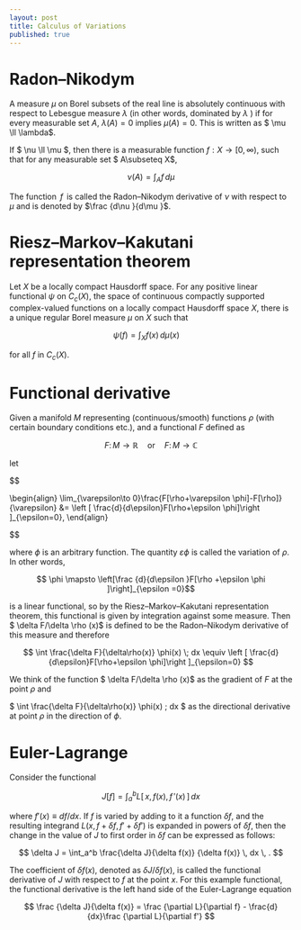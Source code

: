 ```yaml
---
layout: post
title: Calculus of Variations
published: true
---
```


# Radon–Nikodym


A measure $\mu$  on Borel subsets of the real line is absolutely continuous with respect to Lebesgue measure $\lambda$  (in other words, dominated by  $\lambda$ ) if for every measurable set  $A$,  $\lambda(A) = 0$ implies $\mu(A)=0$. This is written as $ \mu \ll \lambda$.

If $ \nu \ll \mu $, then there is a measurable function $f:X\rightarrow [0,\infty )$, such that for any measurable set $ A\subseteq X$,

$$
 \nu (A)=\int _{A}f\,d\mu 
 $$
 
The function  $f$  is called the Radon–Nikodym derivative of $\nu$ with respect to $\mu$ and is denoted by  $\frac {d\nu }{d\mu }$.

# Riesz–Markov–Kakutani representation theorem

Let $X$ be a locally compact Hausdorff space. For any positive linear functional  $\psi$  on $C_c(X)$, the space of continuous compactly supported complex-valued functions on a locally compact Hausdorff space $X$, there is a unique regular Borel measure $\mu$ on $X$ such that

$$  \psi(f) = \int_X f(x) \, d \mu(x) \quad $$

for all $f$ in $C_c(X)$.

# Functional derivative

Given a manifold $M$ representing (continuous/smooth) functions $\rho$ (with certain boundary conditions etc.), and a functional $F$ defined as

$$F\colon M \rightarrow \mathbb{R} \quad \mbox{or} \quad F\colon M \rightarrow \mathbb{C} $$

let

$$

\begin{align}
 \lim_{\varepsilon\to 0}\frac{F[\rho+\varepsilon \phi]-F[\rho]}{\varepsilon} &= \left [ \frac{d}{d\epsilon}F[\rho+\epsilon \phi]\right ]_{\epsilon=0},
\end{align}

$$

where  $\phi$  is an arbitrary function. The quantity $\varepsilon\phi$ is called the variation of $\rho$. In other words,

$$  \phi \mapsto \left[\frac  {d}{d\epsilon }F[\rho +\epsilon \phi ]\right]_{\epsilon =0}$$

is a linear functional, so by the Riesz–Markov–Kakutani representation theorem, this functional is given by integration against some measure. Then  $ \delta F/\delta \rho (x)$ is defined to be the Radon–Nikodym derivative of this measure and therefore

$$
\int \frac{\delta F}{\delta\rho(x)} \phi(x) \; dx \equiv \left [ \frac{d}{d\epsilon}F[\rho+\epsilon \phi]\right ]_{\epsilon=0}
$$

We think of the function $ \delta F/\delta \rho (x)$ as the gradient of $F$ at the point $\rho$ and

$ \int \frac{\delta F}{\delta\rho(x)} \phi(x) \; dx $
as the directional derivative at point $\rho$ in the direction of $\phi$.

# Euler-Lagrange

Consider the functional

$$
J[f]=\int _{a}^{b}L[\,x,f(x),f\,'(x)\,]\,dx
$$

where $f'(x) \equiv df/dx$. If $f$ is varied by adding to it a function $\delta f$, and the resulting integrand $L(x, f +\delta f, f '+\delta f ′)$ is expanded in powers of $\delta f$, then the change in the value of $J$ to first order in $\delta f$ can be expressed as follows:

$$
 \delta J = \int_a^b  \frac{\delta J}{\delta f(x)} {\delta f(x)} \, dx \, . 
 $$
 
The coefficient of $\delta f(x)$, denoted as $\delta J/\delta f(x)$, is called the functional derivative of $J$ with respect to $f$ at the point $x$. For this example functional, the functional derivative is the left hand side of the Euler-Lagrange equation

$$
\frac {\delta J}{\delta f(x)} = \frac {\partial L}{\partial f} - \frac{d}{dx}\frac {\partial L}{\partial f'}
$$
